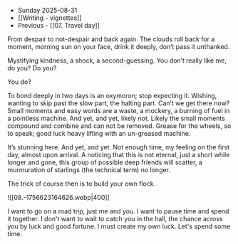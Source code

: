 - Sunday 2025-08-31
- [[Writing - vignettes]]
- Previous - [[07. Travel day]]

From despair to not-despair and back again. The clouds roll back for a moment, morning sun on your face, drink it deeply, don’t pass it unthanked. 

Mystifying kindness, a shock, a second-guessing. You don’t really like me, do you? Do you? 

You do?

To bond deeply in two days is an oxymoron; stop expecting it. Wishing, wanting to skip past the slow part, the halting part. Can’t we get there now? Small moments and easy words are a waste, a mockery, a burning of fuel in a pointless machine. And yet, and yet, likely not. Likely the small moments compound and combine and can not be removed. Grease for the wheels, so to speak; good luck heavy lifting with an un-greased machine.

It’s stunning here. And yet, and yet. Not enough time, my feeling on the first day, almost upon arrival. A noticing that this is not eternal, just a short while longer and gone, this group of possible deep friends will scatter, a murmuration of starlings (the technical term) no longer. 

The trick of course then is to build your own flock.

![[08.-1756623164626.webp|400]]

I want to go on a road trip, just me and you. I want to pause time and spend it together. I don't want to wait to catch you in the hall, the chance across you by luck and good fortune. I must create my own luck. Let's spend some time.  